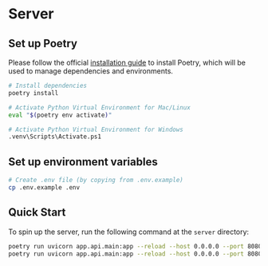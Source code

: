 # Server

## Set up Poetry

Please follow the official [installation guide](https://python-poetry.org/docs/#installation) to install Poetry, which will be used to manage dependencies and environments.

```bash
# Install dependencies
poetry install
```

```bash
# Activate Python Virtual Environment for Mac/Linux
eval "$(poetry env activate)"

# Activate Python Virtual Environment for Windows
.venv\Scripts\Activate.ps1
```

## Set up environment variables

```bash
# Create .env file (by copying from .env.example)
cp .env.example .env
```

## Quick Start

To spin up the server, run the following command at the `server` directory:

```bash
poetry run uvicorn app.api.main:app --reload --host 0.0.0.0 --port 8080 --env-file .env # Default option
poetry run uvicorn app.api.main:app --reload --host 0.0.0.0 --port 8080 # Render does not support --env-file option
```
